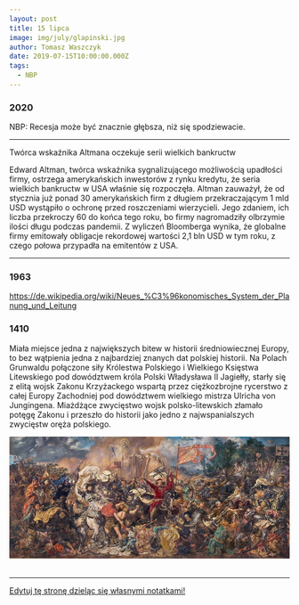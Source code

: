 ```yaml
---
layout: post
title: 15 lipca
image: img/july/glapinski.jpg
author: Tomasz Waszczyk
date: 2019-07-15T10:00:00.000Z
tags:
  - NBP
---
```


### 2020

NBP: Recesja może być znacznie głębsza, niż się spodziewacie.

---

Twórca wskaźnika Altmana oczekuje serii wielkich bankructw

Edward Altman, twórca wskaźnika sygnalizującego możliwością upadłości firmy, ostrzega amerykańskich inwestorów z rynku kredytu, że seria wielkich bankructw w USA właśnie się rozpoczęła.
Altman zauważył, że od stycznia już ponad 30 amerykańskich firm z długiem przekraczającym 1 mld USD wystąpiło o ochronę przed roszczeniami wierzycieli. Jego zdaniem, ich liczba przekroczy 60 do końca tego roku, bo firmy nagromadziły olbrzymie ilości długu podczas pandemii. Z wyliczeń Bloomberga wynika, że globalne firmy emitowały obligacje rekordowej wartości 2,1 bln USD w tym roku, z czego połowa przypadła na emitentów z USA.

---

### 1963

https://de.wikipedia.org/wiki/Neues_%C3%96konomisches_System_der_Planung_und_Leitung

### 1410

Miała miejsce jedna z największych bitew w historii średniowiecznej Europy, to bez wątpienia jedna z najbardziej znanych dat polskiej historii. Na Polach Grunwaldu połączone siły Królestwa Polskiego i Wielkiego Księstwa Litewskiego pod dowództwem króla Polski Władysława II Jagiełły, starły się z elitą wojsk Zakonu Krzyżackego wspartą przez ciężkozbrojne rycerstwo z całej Europy Zachodniej pod dowództwem wielkiego mistrza Ulricha von Jungingena. Miażdżące zwycięstwo wojsk polsko-litewskich złamało potęgę Zakonu i przeszło do historii jako jedno z najwspanialszych zwycięstw oręża polskiego.

<img src="./img/july/grundwald.jpg"><br><br>

---

<a href="https://github.com/TomaszWaszczyk/historia.waszczyk.com/edit/master/src/content/july-15.md" target="_blank">Edytuj tę stronę dzieląc się własnymi notatkami!</a>
